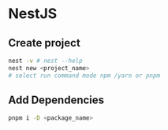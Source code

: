 # NestJS

## Create project

```bash
nest -v # nest --help
nest new <project_name>
# select run command mode npm /yarn or pnpm
```

## Add Dependencies

```bash
pnpm i -D <package_name>
```